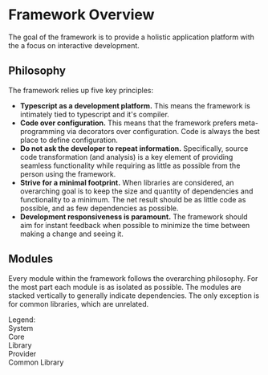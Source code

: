 Framework Overview
====

The goal of the framework is to provide a holistic application platform with the a focus on interactive development.

## Philosophy
The framework relies up five key principles:
* **Typescript as a development platform.**  This means the framework is intimately tied
  to typescript and it's compiler.
* **Code over configuration.**  This means that the framework prefers meta-programming via decorators
 over configuration.  Code is always the best place to define configuration.
* **Do not ask the developer to repeat information.**  Specifically, source code transformation (and analysis) is a key element of providing seamless functionality while requiring as little as possible from the person using the framework.
* **Strive for a minimal footprint.**  When libraries are considered, an overarching goal is to
  keep the size and quantity of dependencies and functionality to a minimum.  The net result
  should be as little code as possible, and as few dependencies as possible.
* **Development responsiveness is paramount.**  The framework should
  aim for instant feedback when possible to minimize the time between making a change and
  seeing it.


## Modules
Every module within the framework follows the overarching philosophy.  For the most part each
module is as isolated as possible.  The modules are stacked vertically to generally indicate dependencies.  The only exception is for common libraries, which are unrelated.


<div class="modules">
  <a [class]="page.path" *ngFor="let page of pages" [routerLink]="'/docs/' + page.path" ><span [innerHTML]="page.title.replace('-', ' ')"></span></a>
</div>

<div class="legend">
  <div>Legend:</div>
  <div class="system">System</div>
  <div class="core">Core</div>
  <div class="lib">Library</div>
  <div class="provider">Provider</div>
  <div class="common-lib">Common Library</div>
</div>
